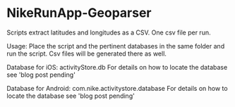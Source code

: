 # NikeRunApp-Geoparser
Scripts extract latitudes and longitudes as a CSV. One csv file per run.

Usage:
Place the script and the pertinent databases in the same folder and run the script.
Csv files will be generated there as well.

Database for iOS: activityStore.db
For details on how to locate the database see 'blog post pending'

Database for Android: com.nike.activitystore.database
For details on how to locate the database see 'blog post pending'
